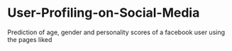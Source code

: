 # User-Profiling-on-Social-Media
Prediction of age, gender and personality scores of a facebook user using the pages liked
